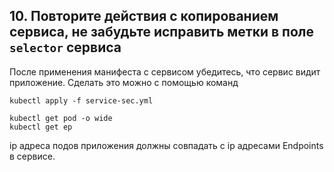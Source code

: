 ## 10. Повторите действия с копированием сервиса, не забудьте исправить метки в поле `selector` сервиса

После применения манифеста с сервисом убедитесь, что сервис видит приложение. Сделать это можно с помощью команд

```
kubectl apply -f service-sec.yml

kubectl get pod -o wide
kubectl get ep
```

ip адреса подов приложения должны совпадать с ip адресами Endpoints в сервисе.
